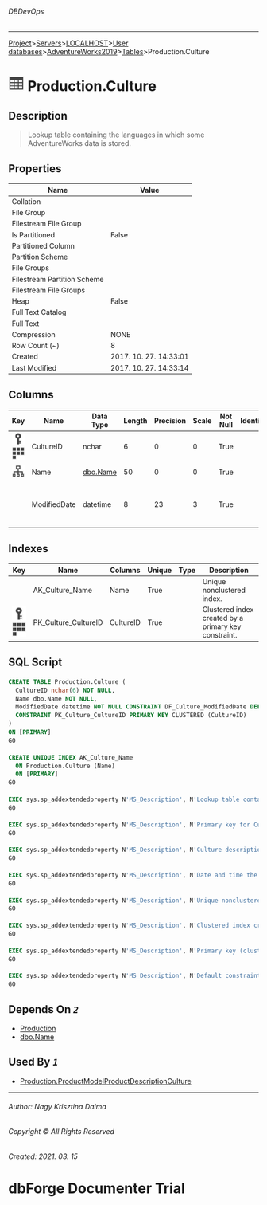 ###### DBDevOps
___
[Project](../../../../../startpage.md)>[Servers](../../../../Servers.md)>[LOCALHOST](../../../LOCALHOST.md)>[User databases](../../UserDatabases.md)>[AdventureWorks2019](../AdventureWorks2019.md)>[Tables](Tables.md)>Production.Culture


# ![logo](../../../../../Images/table.svg) Production.Culture

## <a name="#Description"></a>Description
> Lookup table containing the languages in which some AdventureWorks data is stored.
## <a name="#Properties"></a>Properties
|Name|Value|
|---|---|
|Collation||
|File Group||
|Filestream File Group||
|Is Partitioned|False|
|Partitioned Column||
|Partition Scheme||
|File Groups||
|Filestream Partition Scheme||
|Filestream File Groups||
|Heap|False|
|Full Text Catalog||
|Full Text||
|Compression|NONE|
|Row Count (~)|8|
|Created|2017. 10. 27. 14:33:01|
|Last Modified|2017. 10. 27. 14:33:14|


## <a name="#Columns"></a>Columns
|Key|Name|Data Type|Length|Precision|Scale|Not Null|Identity|Rule|Default|Computed|Persisted|Description
|---|---|---|---|---|---|---|---|---|---|---|---|---
|[![Primary Key PK_Culture_CultureID](../../../../../Images/primarykey.svg)](#Indexes)[![Cluster Key PK_Culture_CultureID](../../../../../Images/Cluster.svg)](#Indexes)|CultureID|nchar|6|0|0|True||||False|False|Primary key for Culture records.|
|[![Indexes AK_Culture_Name](../../../../../Images/index.svg)](#Indexes)|Name|[dbo.Name](../Programmability/Types/UserDefinedDataTypes/dbo.Name.md)|50|0|0|True||||False|False|Culture description.|
||ModifiedDate|datetime|8|23|3|True|||(getdate())|False|False|Date and time the record was last updated.|

## <a name="#Indexes"></a>Indexes
|Key|Name|Columns|Unique|Type|Description
|---|---|---|---|---|---
||AK_Culture_Name|Name|True||Unique nonclustered index.|
|[![Primary Key PK_Culture_CultureID](../../../../../Images/primarykey.svg)](#Indexes)[![Cluster Key PK_Culture_CultureID](../../../../../Images/Cluster.svg)](#Indexes)|PK_Culture_CultureID|CultureID|True||Clustered index created by a primary key constraint.|

## <a name="#SqlScript"></a>SQL Script
```SQL
CREATE TABLE Production.Culture (
  CultureID nchar(6) NOT NULL,
  Name dbo.Name NOT NULL,
  ModifiedDate datetime NOT NULL CONSTRAINT DF_Culture_ModifiedDate DEFAULT (getdate()),
  CONSTRAINT PK_Culture_CultureID PRIMARY KEY CLUSTERED (CultureID)
)
ON [PRIMARY]
GO

CREATE UNIQUE INDEX AK_Culture_Name
  ON Production.Culture (Name)
  ON [PRIMARY]
GO

EXEC sys.sp_addextendedproperty N'MS_Description', N'Lookup table containing the languages in which some AdventureWorks data is stored.', 'SCHEMA', N'Production', 'TABLE', N'Culture'
GO

EXEC sys.sp_addextendedproperty N'MS_Description', N'Primary key for Culture records.', 'SCHEMA', N'Production', 'TABLE', N'Culture', 'COLUMN', N'CultureID'
GO

EXEC sys.sp_addextendedproperty N'MS_Description', N'Culture description.', 'SCHEMA', N'Production', 'TABLE', N'Culture', 'COLUMN', N'Name'
GO

EXEC sys.sp_addextendedproperty N'MS_Description', N'Date and time the record was last updated.', 'SCHEMA', N'Production', 'TABLE', N'Culture', 'COLUMN', N'ModifiedDate'
GO

EXEC sys.sp_addextendedproperty N'MS_Description', N'Unique nonclustered index.', 'SCHEMA', N'Production', 'TABLE', N'Culture', 'INDEX', N'AK_Culture_Name'
GO

EXEC sys.sp_addextendedproperty N'MS_Description', N'Clustered index created by a primary key constraint.', 'SCHEMA', N'Production', 'TABLE', N'Culture', 'INDEX', N'PK_Culture_CultureID'
GO

EXEC sys.sp_addextendedproperty N'MS_Description', N'Primary key (clustered) constraint', 'SCHEMA', N'Production', 'TABLE', N'Culture', 'CONSTRAINT', N'PK_Culture_CultureID'
GO

EXEC sys.sp_addextendedproperty N'MS_Description', N'Default constraint value of GETDATE()', 'SCHEMA', N'Production', 'TABLE', N'Culture', 'CONSTRAINT', N'DF_Culture_ModifiedDate'
GO
```

## <a name="#DependsOn"></a>Depends On _`2`_
- [Production](../Security/Schemas/Production.md)
- [dbo.Name](../Programmability/Types/UserDefinedDataTypes/dbo.Name.md)


## <a name="#UsedBy"></a>Used By _`1`_
- [Production.ProductModelProductDescriptionCulture](Production.ProductModelProductDescriptionCulture.md)


___
###### Author: Nagy Krisztina Dalma
###### Copyright © All Rights Reserved
###### Created: 2021. 03. 15

# dbForge Documenter Trial